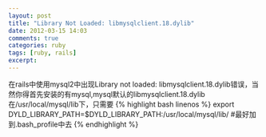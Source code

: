 ```yaml
---
layout: post
title: "Library Not Loaded: libmysqlclient.18.dylib"
date: 2012-03-15 14:03
comments: true
categories: ruby
tags: [ruby, rails]
excerpt: 
---
```

在rails中使用mysql2中出现Library not loaded: libmysqlclient.18.dylib错误，当然你得首先安装的有mysql,mysql默认的libmysqlclient.18.dylib在/usr/local/mysql/lib下，只需要
{% highlight bash linenos %}
export DYLD_LIBRARY_PATH=$DYLD_LIBRARY_PATH:/usr/local/mysql/lib/ #最好加到.bash_profile中去
{% endhighlight %}